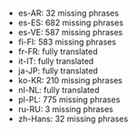 - es-AR: 32 missing phrases
- es-ES: 682 missing phrases
- es-VE: 587 missing phrases
- fi-FI: 583 missing phrases
- fr-FR: fully translated
- it-IT: fully translated
- ja-JP: fully translated
- ko-KR: 210 missing phrases
- nl-NL: fully translated
- pl-PL: 775 missing phrases
- ru-RU: 3 missing phrases
- zh-Hans: 32 missing phrases

